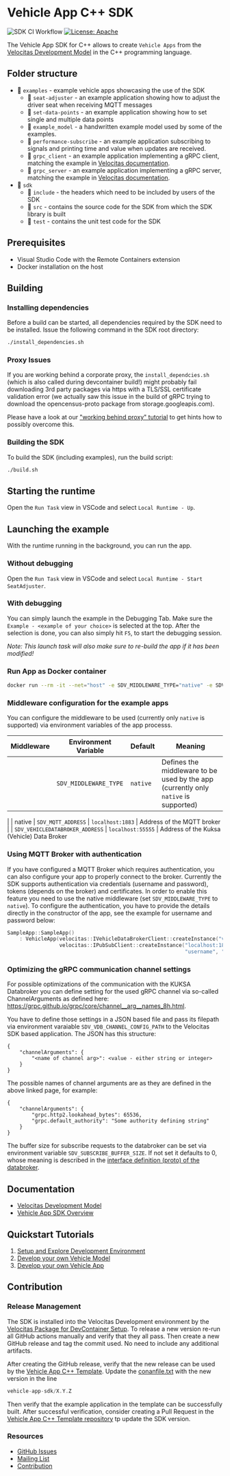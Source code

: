 # Vehicle App C++ SDK

![SDK CI Workflow](https://github.com/eclipse-velocitas/vehicle-app-cpp-sdk/actions/workflows/ci.yml/badge.svg)
[![License: Apache](https://img.shields.io/badge/License-Apache-yellow.svg)](http://www.apache.org/licenses/LICENSE-2.0)

The Vehicle App SDK for C++ allows to create `Vehicle Apps` from the [Velocitas Development Model](https://eclipse.dev/velocitas/docs/concepts/development_model/) in the C++ programming language.

## Folder structure

* 📁 `examples` - example vehicle apps showcasing the use of the SDK
    * 📁 `seat-adjuster` - an example application showing how to adjust the driver seat when receiving MQTT messages
    * 📁 `set-data-points` - an example application showing how to set single and multiple data points
    * 📁 `example_model` - a handwritten example model used by some of the examples.
    * 📁 `performance-subscribe` - an example application subscribing to signals and printing time and value when updates are received.
    * 📁 `grpc_client` - an example application implementing a gRPC client, matching the example in [Velocitas documentation](https://eclipse.dev/velocitas/docs/tutorials/grpc_service_generation/create_client/).
    * 📁 `grpc_server` - an example application implementing a gRPC server, matching the example in [Velocitas documentation](https://eclipse.dev/velocitas/docs/tutorials/grpc_service_generation/create_server/).
* 📁 `sdk`
    * 📁 `include` - the headers which need to be included by users of the SDK
    * 📁 `src` - contains the source code for the SDK from which the SDK library is built
    * 📁 `test` - contains the unit test code for the SDK

## Prerequisites

* Visual Studio Code with the Remote Containers extension
* Docker installation on the host

## Building

### Installing dependencies
Before a build can be started, all dependencies required by the SDK need to be installed. Issue the following command in the SDK root directory:
```bash
./install_dependencies.sh
```

### Proxy Issues
If you are working behind a corporate proxy, the `install_dependcies.sh` (which is also called during devcontainer build!) might probably fail
downloading 3rd party packages via https with a TLS/SSL certificate validation error (we actually saw this issue in the build of gRPC trying to
download the opencensus-proto package from storage.googleapis.com).

Please have a look at our ["working behind proxy" tutorial](https://eclipse.dev/velocitas/docs/tutorials/quickstart/behind_proxy/)
to get hints how to possibly overcome this.

### Building the SDK
To build the SDK (including examples), run the build script:
```bash
./build.sh
```

## Starting the runtime

Open the `Run Task` view in VSCode and select `Local Runtime - Up`.

## Launching the example
With the runtime running in the background, you can run the app.

### Without debugging

Open the `Run Task` view in VSCode and select `Local Runtime - Start SeatAdjuster`.

### With debugging
You can simply launch the example in the Debugging Tab. Make sure the `Example - <example of your choice>` is selected at the top. After the selection is done, you can also simply hit `F5`, to start the debugging session.

*Note: This launch task will also make sure to re-build the app if it has been modified!*

### Run App as Docker container
```bash
docker run --rm -it --net="host" -e SDV_MIDDLEWARE_TYPE="native" -e SDV_MQTT_ADDRESS="localhost:1883" -e SDV_VEHICLEDATABROKER_ADDRESS="localhost:55555" localhost:12345/vehicleapp:local
```

### Middleware configuration for the example apps

You can configure the middleware to be used (currently only `native` is supported) via environment variables of the app processs.

| Middleware | Environment Variable            | Default             | Meaning
|------------|---------------------------------|---------------------|------------------------------------
|            | `SDV_MIDDLEWARE_TYPE`           | `native`            | Defines the middleware to be used by the app (currently only `native` is supported)
|
| native     | `SDV_MQTT_ADDRESS`              | `localhost:1883`    | Address of the MQTT broker
|            | `SDV_VEHICLEDATABROKER_ADDRESS` | `localhost:55555`   | Address of the Kuksa (Vehicle) Data Broker

### Using MQTT Broker with authentication

If you have configured a MQTT Broker which requires authentication, you can also configure your app to properly connect to the broker. Currently the SDK supports authentication via credentials (username and password), tokens (depends on the broker) and certificates. In order to enable this feature you need to use the native middleware (set `SDV_MIDDLEWARE_TYPE` to `native`). To configure the authentication, you have to provide the details directly in the constructor of the app, see the example for username and password below:

```cpp
SampleApp::SampleApp()
    : VehicleApp(velocitas::IVehicleDataBrokerClient::createInstance("vehicledatabroker"),
                 velocitas::IPubSubClient::createInstance("localhost:1883", "SampleApp",
                                                          "username", "password")) {}
```

### Optimizing the gRPC communication channel settings

For possible optimizations of the communication with the KUKSA Databroker you can define setting for 
the used gRPC channel via so-called ChannelArguments as defined here: https://grpc.github.io/grpc/core/channel__arg__names_8h.html.

You have to define those settings in a JSON based file and pass its filepath via environment varaiable
`SDV_VDB_CHANNEL_CONFIG_PATH` to the Velocitas SDK based application. The JSON has this structure:

```
{
    "channelArguments": {
        "<name of channel arg>": <value - either string or integer>
    }
}
```

The possible names of channel arguments are as they are defined in the above linked page, for example:

```
{
    "channelArguments": {
        "grpc.http2.lookahead_bytes": 65536,
        "grpc.default_authority": "Some authority defining string"
    }
}
```

The buffer size for subscribe requests to the databroker can be set via environment variable `SDV_SUBSCRIBE_BUFFER_SIZE`. If not set it defaults to 0, whose meaning is described in the [interface definition (proto) of the databroker](sdk/proto/kuksa/val/v2/val.proto).

## Documentation
* [Velocitas Development Model](https://eclipse.dev/velocitas/docs/concepts/development_model/)
* [Vehicle App SDK Overview](https://eclipse.dev/velocitas/docs/concepts/development_model/vehicle_app_sdk/)

## Quickstart Tutorials
1. [Setup and Explore Development Environment](https://eclipse.dev/velocitas/docs/tutorials/quickstart/)
1. [Develop your own Vehicle Model](https://eclipse.dev/velocitas/docs/tutorials/vehicle_model_creation/)
1. [Develop your own Vehicle App](https://eclipse.dev/velocitas/docs/tutorials/vehicle_app_development/)

## Contribution

### Release Management

The SDK is installed into the Velocitas Development environment by the [Velocitas Package for DevContainer Setup](https://github.com/eclipse-velocitas/devenv-devcontainer-setup).
To release a new version re-run all GitHub actions manually and verify that they all pass.
Then create a new GitHub release and tag the commit used. No need to include any additional artifacts.

After creating the GitHub release, verify that the new release can be used by the [Vehicle App C++ Template](https://github.com/eclipse-velocitas/vehicle-app-cpp-template).
Update the [conanfile.txt](https://github.com/eclipse-velocitas/vehicle-app-cpp-template/blob/main/conanfile.txt) with the new version in the line

```cpp
vehicle-app-sdk/X.Y.Z
```

Then verify that the example application in the template can be successfully built.
After successful verification, consider creating a Pull Request in the [Vehicle App C++ Template repository](https://github.com/eclipse-velocitas/vehicle-app-cpp-template) tp update the SDK version.

### Resources

- [GitHub Issues](https://github.com/eclipse-velocitas/vehicle-app-cpp-sdk/issues)
- [Mailing List](https://accounts.eclipse.org/mailing-list/velocitas-dev)
- [Contribution](CONTRIBUTING.md)
